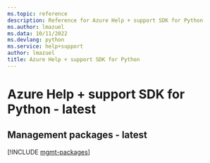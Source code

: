 ```yaml
---
ms.topic: reference
description: Reference for Azure Help + support SDK for Python
ms.author: lmazuel
ms.data: 10/11/2022
ms.devlang: python
ms.service: help+support
author: lmazuel
title: Azure Help + support SDK for Python
---
```

# Azure Help + support SDK for Python - latest

## Management packages - latest
[!INCLUDE [mgmt-packages](help-+-support-mgmt-index.md)]